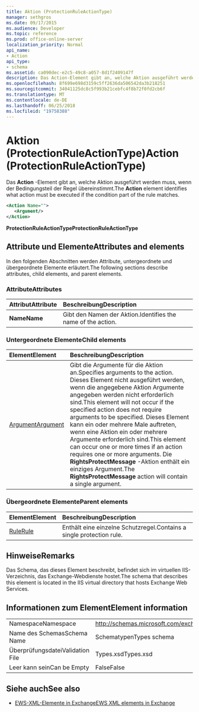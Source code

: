 ```yaml
---
title: Aktion (ProtectionRuleActionType)
manager: sethgros
ms.date: 09/17/2015
ms.audience: Developer
ms.topic: reference
ms.prod: office-online-server
localization_priority: Normal
api_name:
- Action
api_type:
- schema
ms.assetid: ca090dec-e2c5-49c8-a057-8d1f2409147f
description: Das Action-Element gibt an, welche Aktion ausgeführt werden muss, wenn der Bedingungsteil der Regel übereinstimmt.
ms.openlocfilehash: 8f699e698d3159c5ff2636da506542da3b218251
ms.sourcegitcommit: 34041125dc8c5f993b21cebfc4f8b72f0fd2cb6f
ms.translationtype: MT
ms.contentlocale: de-DE
ms.lasthandoff: 06/25/2018
ms.locfileid: "19758388"
---
```

# <a name="action-protectionruleactiontype"></a><span data-ttu-id="7ad7f-103">Aktion (ProtectionRuleActionType)</span><span class="sxs-lookup"><span data-stu-id="7ad7f-103">Action (ProtectionRuleActionType)</span></span>

<span data-ttu-id="7ad7f-104">Das **Action** -Element gibt an, welche Aktion ausgeführt werden muss, wenn der Bedingungsteil der Regel übereinstimmt.</span><span class="sxs-lookup"><span data-stu-id="7ad7f-104">The **Action** element identifies what action must be executed if the condition part of the rule matches.</span></span> 
  
```xml
<Action Name="">
   <Argument/>
</Action>

```

 <span data-ttu-id="7ad7f-105">**ProtectionRuleActionType**</span><span class="sxs-lookup"><span data-stu-id="7ad7f-105">**ProtectionRuleActionType**</span></span>
## <a name="attributes-and-elements"></a><span data-ttu-id="7ad7f-106">Attribute und Elemente</span><span class="sxs-lookup"><span data-stu-id="7ad7f-106">Attributes and elements</span></span>

<span data-ttu-id="7ad7f-107">In den folgenden Abschnitten werden Attribute, untergeordnete und übergeordnete Elemente erläutert.</span><span class="sxs-lookup"><span data-stu-id="7ad7f-107">The following sections describe attributes, child elements, and parent elements.</span></span>
  
### <a name="attributes"></a><span data-ttu-id="7ad7f-108">Attribute</span><span class="sxs-lookup"><span data-stu-id="7ad7f-108">Attributes</span></span>

|<span data-ttu-id="7ad7f-109">**Attribut**</span><span class="sxs-lookup"><span data-stu-id="7ad7f-109">**Attribute**</span></span>|<span data-ttu-id="7ad7f-110">**Beschreibung**</span><span class="sxs-lookup"><span data-stu-id="7ad7f-110">**Description**</span></span>|
|:-----|:-----|
|<span data-ttu-id="7ad7f-111">**Name**</span><span class="sxs-lookup"><span data-stu-id="7ad7f-111">**Name**</span></span> <br/> |<span data-ttu-id="7ad7f-112">Gibt den Namen der Aktion.</span><span class="sxs-lookup"><span data-stu-id="7ad7f-112">Identifies the name of the action.</span></span>  <br/> |
   
### <a name="child-elements"></a><span data-ttu-id="7ad7f-113">Untergeordnete Elemente</span><span class="sxs-lookup"><span data-stu-id="7ad7f-113">Child elements</span></span>

|<span data-ttu-id="7ad7f-114">**Element**</span><span class="sxs-lookup"><span data-stu-id="7ad7f-114">**Element**</span></span>|<span data-ttu-id="7ad7f-115">**Beschreibung**</span><span class="sxs-lookup"><span data-stu-id="7ad7f-115">**Description**</span></span>|
|:-----|:-----|
|[<span data-ttu-id="7ad7f-116">Argument</span><span class="sxs-lookup"><span data-stu-id="7ad7f-116">Argument</span></span>](argument.md) <br/> |<span data-ttu-id="7ad7f-117">Gibt die Argumente für die Aktion an.</span><span class="sxs-lookup"><span data-stu-id="7ad7f-117">Specifies arguments to the action.</span></span> <span data-ttu-id="7ad7f-118">Dieses Element nicht ausgeführt werden, wenn die angegebene Aktion Argumente angegeben werden nicht erforderlich sind.</span><span class="sxs-lookup"><span data-stu-id="7ad7f-118">This element will not occur if the specified action does not require arguments to be specified.</span></span> <span data-ttu-id="7ad7f-119">Dieses Element kann ein oder mehrere Male auftreten, wenn eine Aktion ein oder mehrere Argumente erforderlich sind.</span><span class="sxs-lookup"><span data-stu-id="7ad7f-119">This element can occur one or more times if an action requires one or more arguments.</span></span> <span data-ttu-id="7ad7f-120">Die **RightsProtectMessage** -Aktion enthält ein einziges Argument.</span><span class="sxs-lookup"><span data-stu-id="7ad7f-120">The **RightsProtectMessage** action will contain a single argument.</span></span>  <br/> |
   
### <a name="parent-elements"></a><span data-ttu-id="7ad7f-121">Übergeordnete Elemente</span><span class="sxs-lookup"><span data-stu-id="7ad7f-121">Parent elements</span></span>

|<span data-ttu-id="7ad7f-122">**Element**</span><span class="sxs-lookup"><span data-stu-id="7ad7f-122">**Element**</span></span>|<span data-ttu-id="7ad7f-123">**Beschreibung**</span><span class="sxs-lookup"><span data-stu-id="7ad7f-123">**Description**</span></span>|
|:-----|:-----|
|[<span data-ttu-id="7ad7f-124">Rule</span><span class="sxs-lookup"><span data-stu-id="7ad7f-124">Rule</span></span>](rule.md) <br/> |<span data-ttu-id="7ad7f-125">Enthält eine einzelne Schutzregel.</span><span class="sxs-lookup"><span data-stu-id="7ad7f-125">Contains a single protection rule.</span></span>  <br/> |
   
## <a name="remarks"></a><span data-ttu-id="7ad7f-126">Hinweise</span><span class="sxs-lookup"><span data-stu-id="7ad7f-126">Remarks</span></span>

<span data-ttu-id="7ad7f-127">Das Schema, das dieses Element beschreibt, befindet sich im virtuellen IIS-Verzeichnis, das Exchange-Webdienste hostet.</span><span class="sxs-lookup"><span data-stu-id="7ad7f-127">The schema that describes this element is located in the IIS virtual directory that hosts Exchange Web Services.</span></span>
  
## <a name="element-information"></a><span data-ttu-id="7ad7f-128">Informationen zum Element</span><span class="sxs-lookup"><span data-stu-id="7ad7f-128">Element information</span></span>

|||
|:-----|:-----|
|<span data-ttu-id="7ad7f-129">Namespace</span><span class="sxs-lookup"><span data-stu-id="7ad7f-129">Namespace</span></span>  <br/> |http://schemas.microsoft.com/exchange/services/2006/types  <br/> |
|<span data-ttu-id="7ad7f-130">Name des Schemas</span><span class="sxs-lookup"><span data-stu-id="7ad7f-130">Schema Name</span></span>  <br/> |<span data-ttu-id="7ad7f-131">Schematypen</span><span class="sxs-lookup"><span data-stu-id="7ad7f-131">Types schema</span></span>  <br/> |
|<span data-ttu-id="7ad7f-132">Überprüfungsdatei</span><span class="sxs-lookup"><span data-stu-id="7ad7f-132">Validation File</span></span>  <br/> |<span data-ttu-id="7ad7f-133">Types.xsd</span><span class="sxs-lookup"><span data-stu-id="7ad7f-133">Types.xsd</span></span>  <br/> |
|<span data-ttu-id="7ad7f-134">Leer kann sein</span><span class="sxs-lookup"><span data-stu-id="7ad7f-134">Can be Empty</span></span>  <br/> |<span data-ttu-id="7ad7f-135">False</span><span class="sxs-lookup"><span data-stu-id="7ad7f-135">False</span></span>  <br/> |
   
## <a name="see-also"></a><span data-ttu-id="7ad7f-136">Siehe auch</span><span class="sxs-lookup"><span data-stu-id="7ad7f-136">See also</span></span>

- [<span data-ttu-id="7ad7f-137">EWS-XML-Elemente in Exchange</span><span class="sxs-lookup"><span data-stu-id="7ad7f-137">EWS XML elements in Exchange</span></span>](ews-xml-elements-in-exchange.md)

